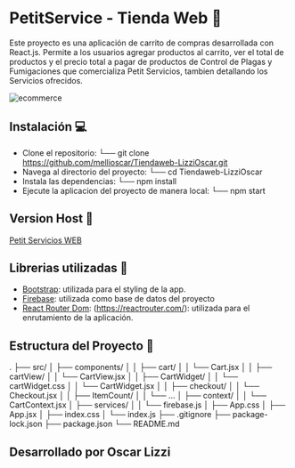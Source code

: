 # PetitService - Tienda Web 🛒

Este proyecto es una aplicación de carrito de compras desarrollada con React.js. Permite a los usuarios agregar productos al carrito, ver el total de productos y el precio total a pagar de productos de Control de Plagas y Fumigaciones que comercializa Petit Servicios, tambien detallando los Servicios ofrecidos.

![ecommerce](https://i.postimg.cc/sfB6jTTs/Captura-de-pantalla-petit-servicios.png)

## Instalación 💻

- Clone el repositorio:
└── git clone https://github.com/mellioscar/Tiendaweb-LizziOscar.git
- Navega al directorio del proyecto:
└── cd Tiendaweb-LizziOscar
- Instala las dependencias:
└── npm install
- Ejecute la aplicacion del proyecto de manera local:
└── npm start

## Version Host 🛜

[Petit Servicios WEB]()

## Librerias utilizadas 📖

- [Bootstrap](https://getbootstrap.com/docs/5.2/getting-started/introduction/): utilizada para el styling de la app.
- [Firebase](https://firebase.google.com/): utilizada como base de datos del proyecto
- [React Router Dom](): (https://reactrouter.com/): utilizada para el enrutamiento de la aplicación.

## Estructura del Proyecto 📖
.
├── src/
│   ├── components/
│   │   ├── cart/
│   │   └── Cart.jsx
│   │   ├── cartView/
│   │   └── CartView.jsx
│   │   ├── CartWidget/
│   │   └── cartWidget.css
│   │   └── CartWidget.jsx
│   │   ├── checkout/
│   │   └── Checkout.jsx
│   │   ├── ItemCount/
│   │   └── ...
│   ├── context/
│   │   └── CartContext.jsx
│   ├── services/
│   │   └── firebase.js
│   ├── App.css
│   ├── App.jsx
│   ├── index.css
│   └── index.js
├── .gitignore
├── package-lock.json
├── package.json
└── README.md


## Desarrollado por Oscar Lizzi